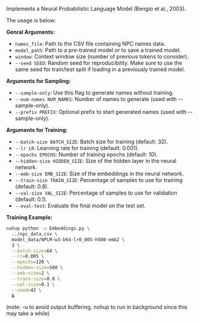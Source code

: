 Implements a Neural Probabilistic Language Model (Bengio et al., 2003).

The usage is below:

**Genral Arguments:**
- `names_file`: Path to the CSV file containing NPC names data.
- `model_path`: Path to a pre-trained model or to save a trained model.
- `window`: Context window size (number of previous tokens to consider).
- `--seed SEED`: Random seed for reproducibility. Make sure to use the same seed for train/test split if loading in a previously trained model.

**Arguments for Sampling:**
- `--sample-only`: Use this flag to generate names without training.
- `--num-names NUM_NAMES`: Number of names to generate (used with --sample-only).
- `--prefix PREFIX`: Optional prefix to start generated names (used with --sample-only).

**Arguments for Training:**
- `--batch-size BATCH_SIZE`: Batch size for training (default: 32).
- `--lr LR`: Learning rate for training (default: 0.001).
- `--epochs EPOCHS`: Number of training epochs (default: 10).
- `--hidden-size HIDDEN_SIZE`: Size of the hidden layer in the neural network.
- `--emb-size EMB_SIZE`: Size of the embeddings in the neural network.
- `--train-size TRAIN_SIZE`: Percentage of samples to use for training (default: 0.8).
- `--val-size VAL_SIZE`: Percentage of samples to use for validation (default: 0.1).
- `--eval-test`: Evaluate the final model on the test set. 

**Training Example:**
```bash
nohup python -u Embeddings.py \
  ../npc_data.csv \
  model_data/NPLM-w3-b64-lr0_005-h500-emb2 \
  3 \
  --batch-size=64 \
  --lr=0.005 \
  --epochs=120 \
  --hidden-size=500 \
  --emb-size=2 \
  --train-size=0.8 \
  --val-size=0.1 \
  --seed=42 \
  &
```

(note: -u to avoid output buffering, nohup to run in background since this may take a while)

